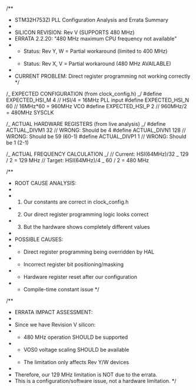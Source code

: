 /\*\*

- STM32H753ZI PLL Configuration Analysis and Errata Summary
-
- SILICON REVISION: Rev V (SUPPORTS 480 MHz)
- ERRATA 2.2.20: "480 MHz maximum CPU frequency not available"
- - Status: Rev Y, W = Partial workaround (limited to 400 MHz)
- - Status: Rev X, V = Partial workaround (480 MHz AVAILABLE)
-
- CURRENT PROBLEM: Direct register programming not working correctly
  \*/

/_ EXPECTED CONFIGURATION (from clock_config.h) _/
#define EXPECTED_HSI_M 4 // HSI/4 = 16MHz PLL input
#define EXPECTED_HSI_N 60 // 16MHz\*60 = 960MHz VCO
#define EXPECTED_HSI_P 2 // 960MHz/2 = 480MHz SYSCLK

/_ ACTUAL HARDWARE REGISTERS (from live analysis) _/
#define ACTUAL_DIVM1 32 // WRONG: Should be 4
#define ACTUAL_DIVN1 128 // WRONG: Should be 59 (60-1)
#define ACTUAL_DIVP1 1 // WRONG: Should be 1 (2-1)

/_ ACTUAL FREQUENCY CALCULATION _/
// Current: HSI(64MHz)/32 _ 129 / 2 = 129 MHz
// Target: HSI(64MHz)/4 _ 60 / 2 = 480 MHz

/\*\*

- ROOT CAUSE ANALYSIS:
-
- 1.  Our constants are correct in clock_config.h
- 2.  Our direct register programming logic looks correct
- 3.  But the hardware shows completely different values
-
- POSSIBLE CAUSES:
- - Direct register programming being overridden by HAL
- - Incorrect register bit positioning/masking
- - Hardware register reset after our configuration
- - Compile-time constant issue
    \*/

/\*\*

- ERRATA IMPACT ASSESSMENT:
-
- Since we have Revision V silicon:
- - 480 MHz operation SHOULD be supported
- - VOS0 voltage scaling SHOULD be available
- - The limitation only affects Rev Y/W devices
-
- Therefore, our 129 MHz limitation is NOT due to the errata.
- This is a configuration/software issue, not a hardware limitation.
  \*/
